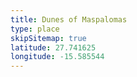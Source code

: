 ```yaml
---
title: Dunes of Maspalomas
type: place
skipSitemap: true
latitude: 27.741625
longitude: -15.585544
---
```

